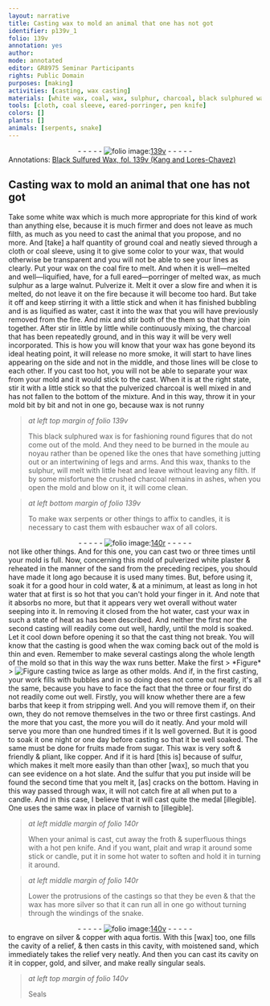 ```yaml
---
layout: narrative
title: Casting wax to mold an animal that one has not got
identifier: p139v_1
folio: 139v
annotation: yes
author:
mode: annotated
editor: GR8975 Seminar Participants
rights: Public Domain
purposes: [making]
activities: [casting, wax casting]
materials: [white wax, coal, wax, sulphur, charcoal, black sulphured wax, noyau, esbaucher wax, white plaster, sand, copper, sulfur, silver, aqua fortis, gold]
tools: [cloth, coal sleeve, eared-porringer, pen knife]
colors: []
plants: []
animals: [serpents, snake]
---
```


 <div class="folio" align="center">- - - - - <a href="http://gallica.bnf.fr/ark:/12148/btv1b10500001g/f284.image" target="_blank"><img src="https://cu-mkp.github.io/GR8975-edition/assets/photo-icon.png" alt="folio image: " style="display:inline-block; margin-bottom:-3px;"/>139v</a> - - - - - </div> 
<div class="annotation" align="left">Annotations:
<a href="https://drive.google.com/drive/folders/0BwJi-u8sfkVDTjV5QVV3NndVSVk" target="_blank">Black Sulfured Wax, fol. 139v (Kang and Lores-Chavez)</a>
 </div>
 

##  Casting wax to mold an animal that one has not got 

  <span class="activity"></span> <span class="activity"></span> 
 Take some <span class="material">white wax</span> which is much more appropriate for this kind of work than anything else, because it is much firmer and does not leave as much filth, as much as you need to cast the animal that you propose, and no more. And [take] a half quantity of ground <span class="material">coal</span> and neatly sieved through a <span class="tool">cloth</span> or <span class="tool">coal sleeve</span>, using it to give some color to your <span class="material">wax</span>, that would otherwise be transparent and you will not be able to see your lines as clearly. Put your <span class="material">wax</span> on the coal fire to melt. And when it is well—melted and well—liquified, have, for a full <span class="tool">eared—porringer</span> of melted wax, as much <span class="material">sulphur</span> as a large walnut. Pulverize it. Melt it over a slow fire and when it is melted, do not leave it on the fire because it will become too hard. But take it off and keep stirring it with a little stick and when it has finished bubbling and is as liquified as water, cast it into the wax that you will have previously removed from the fire. And mix and stir both of the them so that they join together. After stir in little by little while continuously mixing, the charcoal that has been repeatedly ground, and in this way it will be very well incorporated. This is how you will know that your wax has gone beyond its ideal heating point, it will release no more smoke, it will start to have lines appearing on the side and not in the middle, and those lines will be close to each other. If you cast too hot, you will not be able to separate your <span class="material">wax</span> from your mold and it would stick to the cast. When it is at the right state, stir it with a little stick so that the pulverized <span class="material">charcoal</span> is well mixed in and has not fallen to the bottom of the mixture. And in this way, throw it in your mold bit by bit and not in one go, because <span class="material">wax</span> is not runny 
 
> *at left top margin of folio 139v*
> 
>  This <span class="material">black sulphured wax</span> is for fashioning round figures that do not come out of the mold. And they need to be burned in the moule au <span class="material">noyau</span> rather than be opened like the ones that have something jutting out or an intertwining of legs and arms. And this <span class="material">wax</span>, thanks to the <span class="material">sulphur</span>, will melt with little heat and leave without leaving any filth. If by some misfortune the crushed charcoal remains in ashes, when you open the mold and blow on it, it will come clean. 
 
> *at left bottom margin of folio 139v*
> 
>  To make wax <span class="animal">serpents</span> or other things to affix to candles, it is necessary to cast them with <span class="material">esbaucher wax</span> of all colors. 
 <div class="folio" align="center">- - - - - <a href="http://gallica.bnf.fr/ark:/12148/btv1b10500001g/f285.image" target="_blank"><img src="https://cu-mkp.github.io/GR8975-edition/assets/photo-icon.png" alt="folio image: " style="display:inline-block; margin-bottom:-3px;"/>140r</a> - - - - - </div>  
 not like other things. And for this one, you can cast two or three times until your mold is full. Now, concerning this mold of pulverized <span class="material">white plaster</span> & reheated in the manner of the <span class="material">sand</span> from the preceding recipes, you should have made it long ago because it is used many times. But, before using it, soak it for a good hour in cold water, & at a minimum, at least as long in hot water that at first is so hot that you can't hold your finger in it. And note that it absorbs no more, but that it appears very wet overall without water seeping into it. In removing it closed from the hot water, cast your <span class="material">wax</span> in such a state of heat as has been described. And neither the first nor the second casting will readily come out well, hardly, until the mold is soaked. Let it cool down before opening it so that the cast thing not break. You will know that the casting is good when the <span class="material">wax</span> coming back out of the mold is thin and even. Remember to make several castings along the whole length of the mold so that in this way the wax runs better. Make the first
> *Figure*
> <a href="https://drive.google.com/open?id=0B9-oNrvWdlO5NFdsdU4tVFgxOTg" target="_blank"><img src="https://cu-mkp.github.io/GR8975-edition/assets/photo-icon.png" alt="Figure" style="display:inline-block; margin-bottom:-3px;"/></a>
casting twice as large as other molds. And if, in the first casting, your work fills with bubbles and in so doing does not come out neatly, it's all the same, because you have to face the fact that the three or four first do not readily come out well. Firstly, you will know whether there are a few barbs that keep it from stripping well. And you will remove them if, on their own, they do not remove themselves in the two or three first castings. And the more that you cast, the more you will do it neatly. And your mold will serve you more than one hundred times if it Is well governed. But it is good to soak it one night or one day before casting so that it be well soaked. The same must be done for fruits made from sugar. This <span class="material">wax</span> is very soft & friendly & pliant, like <span class="material">copper</span>. And if it is hard [this is] because of <span class="material">sulfur</span>, which makes it melt more easily than than other [wax], so much that you can see evidence on a hot slate. And the <span class="material">sulfur</span> that you put inside will be found the second time that you melt it, [as] cracks on the bottom. Having in this way passed through wax, it will not catch fire at all when put to a candle. And in this case, I believe that it will cast quite the medal [illegible]. One uses the same wax in place of varnish to [illegible]. 
  
> *at left middle margin of folio 140r*
> 
>  When your animal is cast, cut away the froth & superfluous things with a hot <span class="tool">pen knife</span>. And if you want, plait and wrap it around some stick or candle, put it in some hot water to soften and hold it in turning it around. 
 
> *at left middle margin of folio 140r*
> 
>  Lower the protrusions of the castings so that they be even & that the wax has more <span class="material">silver</span> so that it can run all in one go without turning through the windings of the <span class="animal">snake</span>. 
 <div class="folio" align="center">- - - - - <a href="http://gallica.bnf.fr/ark:/12148/btv1b10500001g/f286.item.r=" target="_blank"><img src="https://cu-mkp.github.io/GR8975-edition/assets/photo-icon.png" alt="folio image: " style="display:inline-block; margin-bottom:-3px;"/>140v</a> - - - - - </div> 
 to engrave on <span class="material">silver</span> & <span class="material">copper</span> with <span class="material">aqua fortis</span>. With this [wax] too, one fills the cavity of a relief, & then casts in this cavity, with moistened <span class="material">sand</span>, which immediately takes the relief very neatly. And then you can cast its cavity on it in <span class="material">copper</span>, <span class="material">gold</span>, and <span class="material">silver</span>, and make really singular seals. 
 
> *at left top margin of folio 140v*
> 
>  Seals 
 